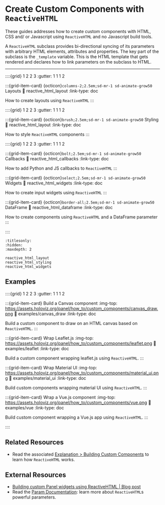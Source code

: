 # Create Custom Components with `ReactiveHTML`

These guides addresses how to create custom components with HTML, CSS and/ or Javascript using
`ReactiveHTML` and no Javascript build tools.

A `ReactiveHTML` subclass provides bi-directional syncing of its parameters with arbitrary HTML
elements, attributes and properties. The key part of the subclass is the `_template`
variable. This is the HTML template that gets rendered and declares how to link parameters on the
subclass to HTML.

---

::::{grid} 1 2 2 3
:gutter: 1 1 1 2

:::{grid-item-card} {octicon}`columns-2;2.5em;sd-mr-1 sd-animate-grow50` Layouts
:link: reactive_html_layout
:link-type: doc

How to create layouts using `ReactiveHTML`
:::

::::{grid} 1 2 2 3
:gutter: 1 1 1 2

:::{grid-item-card} {octicon}`brush;2.5em;sd-mr-1 sd-animate-grow50` Styling
:link: reactive_html_layout
:link-type: doc

How to style `ReactiveHTML` components
:::

::::{grid} 1 2 2 3
:gutter: 1 1 1 2

:::{grid-item-card} {octicon}`bolt;2.5em;sd-mr-1 sd-animate-grow50` Callbacks
:link: reactive_html_callbacks
:link-type: doc

How to add Python and JS callbacks to `ReactiveHTML`
:::

:::{grid-item-card} {octicon}`select;2.5em;sd-mr-1 sd-animate-grow50` Widgets
:link: reactive_html_widgets
:link-type: doc

How to create input widgets using `ReactiveHTML`
:::

:::{grid-item-card} {octicon}`border-all;2.5em;sd-mr-1 sd-animate-grow50` DataFrame
:link: reactive_html_dataframe
:link-type: doc

How to create components using `ReactiveHTML` and a DataFrame parameter
:::

::::

```{toctree}
:titlesonly:
:hidden:
:maxdepth: 2

reactive_html_layout
reactive_html_styling
reactive_html_widgets
```

## Examples

::::{grid} 1 2 2 3
:gutter: 1 1 1 2

:::{grid-item-card} Build a Canvas component
:img-top: https://assets.holoviz.org/panel/how_to/custom_components/canvas_draw.png
:link: examples/canvas_draw
:link-type: doc

Build a custom component to draw on an HTML canvas based on `ReactiveHTML`.
:::

:::{grid-item-card} Wrap Leaflet.js
:img-top: https://assets.holoviz.org/panel/how_to/custom_components/leaflet.png
:link: examples/leaflet
:link-type: doc

Build a custom component wrapping leaflet.js using `ReactiveHTML`.
:::

:::{grid-item-card} Wrap Material UI
:img-top: https://assets.holoviz.org/panel/how_to/custom_components/material_ui.png
:link: examples/material_ui
:link-type: doc

Build custom components wrapping material UI using `ReactiveHTML`.
:::

:::{grid-item-card} Wrap a Vue.js component
:img-top: https://assets.holoviz.org/panel/how_to/custom_components/vue.png
:link: examples/vue
:link-type: doc

Build custom component wrapping a Vue.js app using `ReactiveHTML`.
:::

::::

## Related Resources

- Read the associated [Explanation > Building Custom Components](../../explanation/components/components_custom) to learn how `ReactiveHTML` works.

## External Resources

- [Building custom Panel widgets using ReactiveHTML | Blog post](https://blog.holoviz.org/building_custom_panel_widgets_using_reactivehtml.html)
- Read the [Param Documentation](https://param.holoviz.org/): learn more about `ReactiveHTML`s powerful parameters.
